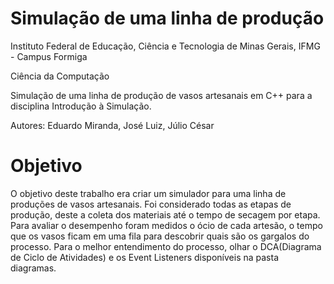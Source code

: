 <h1 align="left"> Simulação de uma linha de produção </h1>

Instituto Federal de Educação, Ciência e Tecnologia de Minas Gerais, IFMG - Campus Formiga

Ciência da Computação

Simulação de uma linha de produção de vasos artesanais em C++ para a disciplina Introdução à Simulação.

Autores: Eduardo Miranda, José Luiz, Júlio César

<h1 align="left"> Objetivo </h1>

O objetivo deste trabalho era criar um simulador para uma linha de produções de vasos artesanais. Foi considerado todas as etapas de produção, deste a coleta dos materiais até o tempo de secagem por etapa. Para avaliar o desempenho foram medidos o ócio de cada artesão, o tempo que os vasos ficam em uma fila para descobrir quais são os gargalos do processo. Para o melhor entendimento do processo, olhar o DCA(Diagrama de Ciclo de Atividades) e os Event Listeners disponíveis na pasta diagramas.

